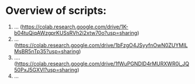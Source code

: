 # Overview of scripts:

1. ... (https://colab.research.google.com/drive/1K-b04tuQiqAWzgprKUSsRVh2i2xtw70o?usp=sharing) 
2. ... (https://colab.research.google.com/drive/1bFzgO4JSyyfnOwN0ZUYMILMsBR5nTp35?usp=sharing)
3. .... (https://colab.research.google.com/drive/1fWuPGNDlD4rMURXWR0j_JQ50PxJ5GXVl?usp=sharing)
4. ...

